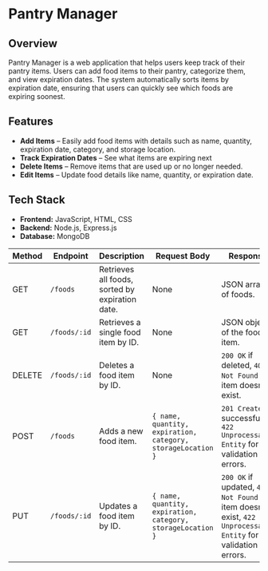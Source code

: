 #  Pantry Manager

## Overview  
Pantry Manager is a web application that helps users keep track of their pantry items. Users can add food items to their pantry, categorize them, and view expiration dates. The system automatically sorts items by expiration date, ensuring that users can quickly see which foods are expiring soonest.

## Features  
- **Add Items** – Easily add food items with details such as name, quantity, expiration date, category, and storage location.  
- **Track Expiration Dates** – See what items are expiring next
- **Delete Items** – Remove items that are used up or no longer needed.  
- **Edit Items** – Update food details like name, quantity, or expiration date.  

## Tech Stack  
- **Frontend:** JavaScript, HTML, CSS  
- **Backend:** Node.js, Express.js  
- **Database:** MongoDB  




| Method | Endpoint        | Description                        | Request Body | Response |
|--------|---------------|------------------------------------|--------------|----------|
| GET    | `/foods`      | Retrieves all foods, sorted by expiration date. | None | JSON array of foods. |
| GET    | `/foods/:id`  | Retrieves a single food item by ID. | None | JSON object of the food item. |
| DELETE | `/foods/:id`  | Deletes a food item by ID. | None | `200 OK` if deleted, `404 Not Found` if item doesn't exist. |
| POST   | `/foods`      | Adds a new food item. | `{ name, quantity, expiration, category, storageLocation }` | `201 Created` if successful, `422 Unprocessable Entity` for validation errors. |
| PUT    | `/foods/:id`  | Updates a food item by ID. | `{ name, quantity, expiration, category, storageLocation }` | `200 OK` if updated, `404 Not Found` if item doesn't exist, `422 Unprocessable Entity` for validation errors. |
